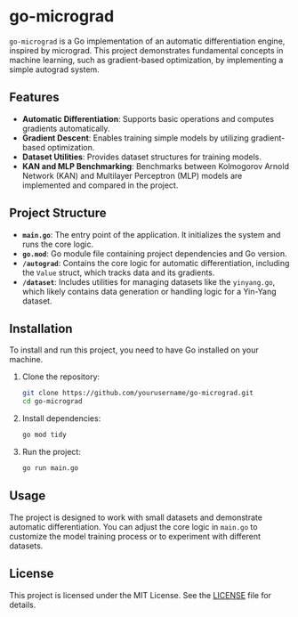 # go-micrograd

`go-micrograd` is a Go implementation of an automatic differentiation engine, inspired by micrograd. This project demonstrates fundamental concepts in machine learning, such as gradient-based optimization, by implementing a simple autograd system.

## Features

- **Automatic Differentiation**: Supports basic operations and computes gradients automatically.
- **Gradient Descent**: Enables training simple models by utilizing gradient-based optimization.
- **Dataset Utilities**: Provides dataset structures for training models.
- **KAN and MLP Benchmarking**: Benchmarks between Kolmogorov Arnold Network (KAN) and Multilayer Perceptron (MLP) models are implemented and compared in the project.

## Project Structure

- **`main.go`**: The entry point of the application. It initializes the system and runs the core logic.
- **`go.mod`**: Go module file containing project dependencies and Go version.
- **`/autograd`**: Contains the core logic for automatic differentiation, including the `Value` struct, which tracks data and its gradients.
- **`/dataset`**: Includes utilities for managing datasets like the `yinyang.go`, which likely contains data generation or handling logic for a Yin-Yang dataset.

## Installation

To install and run this project, you need to have Go installed on your machine.

1. Clone the repository:
   ```bash
   git clone https://github.com/yourusername/go-micrograd.git
   cd go-micrograd
   ```

2. Install dependencies:
   ```bash
   go mod tidy
   ```

3. Run the project:
   ```bash
   go run main.go
   ```

## Usage

The project is designed to work with small datasets and demonstrate automatic differentiation. You can adjust the core logic in `main.go` to customize the model training process or to experiment with different datasets.

## License

This project is licensed under the MIT License. See the [LICENSE](LICENSE) file for details.

